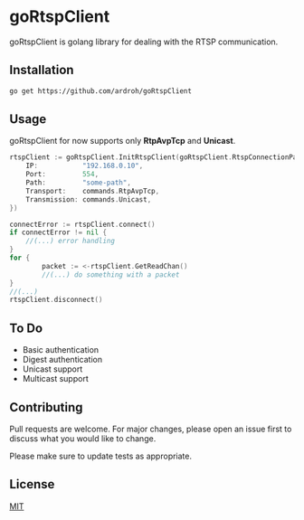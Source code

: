 # goRtspClient

goRtspClient is golang library for dealing with the RTSP communication.

## Installation

```bash
go get https://github.com/ardroh/goRtspClient
```

## Usage

goRtspClient for now supports only __RtpAvpTcp__ and __Unicast__.

```go
rtspClient := goRtspClient.InitRtspClient(goRtspClient.RtspConnectionParams{
    IP:           "192.168.0.10",
    Port:         554,
    Path:         "some-path",
    Transport:    commands.RtpAvpTcp,
    Transmission: commands.Unicast,
})

connectError := rtspClient.connect()
if connectError != nil {
    //(...) error handling
}
for {
        packet := <-rtspClient.GetReadChan()
        //(...) do something with a packet
}
//(...)
rtspClient.disconnect()
```

## To Do
- Basic authentication
- Digest authentication
- Unicast support
- Multicast support

## Contributing
Pull requests are welcome. For major changes, please open an issue first to discuss what you would like to change.

Please make sure to update tests as appropriate.

## License
[MIT](https://choosealicense.com/licenses/mit/)